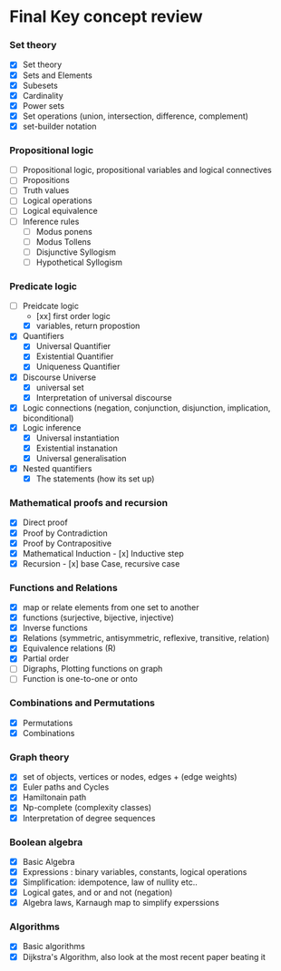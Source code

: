 # Final Key concept review 

### Set theory

- [x] Set theory
- [x] Sets and Elements
- [x] Subesets
- [x] Cardinality
- [x] Power sets
- [x] Set operations (union, intersection, difference, complement)
- [x] set-builder notation

### Propositional logic

- [ ] Propositional logic, propositional variables and logical connectives
- [ ] Propositions
- [ ] Truth values
- [ ] Logical operations
- [ ] Logical equivalence
- [ ] Inference rules
  - [ ] Modus ponens
  - [ ] Modus Tollens
  - [ ] Disjunctive Syllogism
  - [ ] Hypothetical Syllogism

### Predicate logic

- [ ] Preidcate logic
    - [xx] first order logic
    - [x] variables, return propostion
- [x] Quantifiers
  - [x] Universal Quantifier
  - [x] Existential Quantifier
  - [x] Uniqueness Quantifier
- [x] Discourse Universe
  - [x] universal set
  - [x] Interpretation of universal discourse 
- [x] Logic connections (negation, conjunction, disjunction, implication, biconditional)
- [x] Logic inference
  - [x] Universal instantiation
  - [x] Existential instanation
  - [x] Universal generalisation
- [x] Nested quantifiers
  - [x] The statements (how its set up) 

### Mathematical proofs and recursion

- [x] Direct proof
- [x] Proof by Contradiction
- [x] Proof by Contrapositive
- [x] Mathematical Induction
      - [x] Inductive step
- [x] Recursion
      - [x] base Case, recursive case

### Functions and Relations

- [x] map or relate elements from one set to another
- [x] functions (surjective, bijective, injective)
- [x] Inverse functions
- [x] Relations (symmetric, antisymmetric, reflexive, transitive, relation)
- [x] Equivalence relations (R)
- [x] Partial order 
- [ ] Digraphs, Plotting functions on graph
- [ ] Function is one-to-one or onto

### Combinations and Permutations

- [x] Permutations
- [x] Combinations

### Graph theory

- [x] set of objects, vertices or nodes, edges + (edge weights)
- [x] Euler paths and Cycles
- [x] Hamiltonain path
- [x] Np-complete (complexity classes)
- [x] Interpretation of degree sequences

### Boolean algebra

- [x] Basic Algebra
- [x] Expressions : binary variables, constants, logical operations
- [x] Simplification: idempotence, law of nullity etc..
- [x] Logical gates, and or and not (negation)
- [x] Algebra laws, Karnaugh map to simplify experssions 

### Algorithms

- [x] Basic algorithms
- [x] Dijkstra's Algorithm, also look at the most recent paper beating it